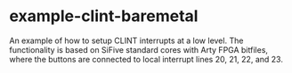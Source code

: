 # example-clint-baremetal
An example of how to setup CLINT interrupts at a low level.
The functionality is based on SiFive standard cores with Arty FPGA bitfiles,
where the buttons are connected to local interrupt lines 20, 21, 22, and 23.  